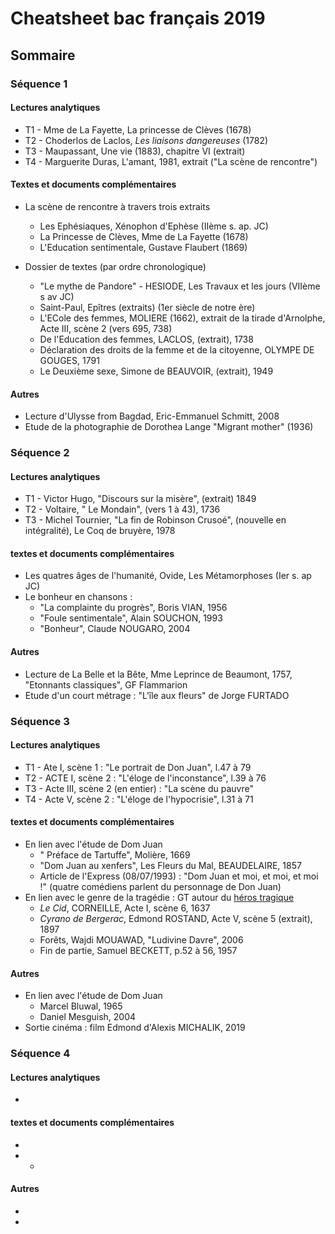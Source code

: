 # Cheatsheet bac français 2019

## Sommaire

### Séquence 1

#### Lectures analytiques

- T1 - Mme de La Fayette, La princesse de Clèves (1678)
- T2 - Choderlos de Laclos, *Les liaisons dangereuses* (1782)
- T3 - Maupassant, Une vie (1883), chapitre VI (extrait)
- T4 - Marguerite Duras, L'amant, 1981, extrait ("La scène de rencontre")

#### Textes et documents complémentaires

- La scène de rencontre à travers trois extraits

  - Les Ephésiaques, Xénophon d'Ephèse (IIème s. ap. JC)
  - La Princesse de Clèves, Mme de La Fayette (1678)
  - L'Education sentimentale, Gustave Flaubert (1869)

- Dossier de textes (par ordre  chronologique)

  - "Le mythe de Pandore" - HESIODE, Les Travaux et les jours (VIIème s av JC)
  - Saint-Paul, Epîtres (extraits) (1er siècle de notre ère)
  - L'ECole des femmes, MOLIERE (1662), extrait de la tirade d'Arnolphe, Acte III, scène 2 (vers 695, 738)
  - De l'Education des femmes, LACLOS, (extrait), 1738
  - Déclaration des droits de la femme et de la citoyenne, OLYMPE DE GOUGES, 1791
  - Le Deuxième sexe, Simone de BEAUVOIR, (extrait), 1949

#### Autres

- Lecture d'Ulysse from Bagdad, Eric-Emmanuel Schmitt, 2008
- Etude de la photographie de Dorothea Lange "Migrant mother" (1936)

### Séquence 2

#### Lectures analytiques

- T1 - Victor Hugo, "Discours sur la misère", (extrait) 1849
- T2 - Voltaire, " Le Mondain", (vers 1 à 43), 1736
- T3 - Michel Tournier, "La fin de Robinson Crusoé", (nouvelle en intégralité), Le Coq de bruyère, 1978

#### textes et documents complémentaires

- Les quatres âges de l'humanité, Ovide, Les Métamorphoses (Ier s. ap JC)
- Le bonheur en chansons :
  - "La complainte du progrès", Boris VIAN, 1956
  - "Foule sentimentale", Alain SOUCHON, 1993
  - "Bonheur", Claude NOUGARO, 2004

#### Autres
- Lecture de La Belle et la Bête, Mme Leprince de Beaumont, 1757, "Etonnants classiques", GF Flammarion
- Etude d'un court métrage : "L'île aux fleurs" de Jorge FURTADO

### Séquence 3

#### Lectures analytiques

- T1 - Ate I, scène 1 : "Le portrait de Don Juan", l.47 à 79
- T2 - ACTE I, scène 2 : "L'éloge de l'inconstance", l.39 à 76
- T3 - Acte III, scène 2 (en entier) : "La scène du pauvre"
- T4 - Acte V, scène 2 : "L'éloge de l'hypocrisie", l.31 à 71

#### textes et documents complémentaires

- En lien avec l'étude de Dom Juan
  - " Préface de Tartuffe", Molière, 1669
  - "Dom Juan au xenfers", Les Fleurs du Mal, BEAUDELAIRE, 1857
  - Article de l'Express (08/07/1993) : "Dom Juan et moi, et moi, et moi !" (quatre comédiens parlent du personnage de Don Juan)
- En lien avec le genre de la tragédie : GT autour du <u>héros tragique</u>
  - *Le Cid*, CORNEILLE, Acte I, scène 6, 1637
  - *Cyrano de Bergerac*, Edmond ROSTAND, Acte V, scène 5 (extrait), 1897
  - Forêts, Wajdi MOUAWAD, "Ludivine Davre", 2006
  - Fin de partie, Samuel BECKETT, p.52 à 56, 1957

#### Autres
- En lien avec l'étude de Dom Juan
  - Marcel Bluwal, 1965
  - Daniel Mesguish, 2004
- Sortie cinéma : film Edmond d'Alexis MICHALIK, 2019

### Séquence 4

#### Lectures analytiques

- 

#### textes et documents complémentaires

- 
- 
  - 

#### Autres
- 
- 